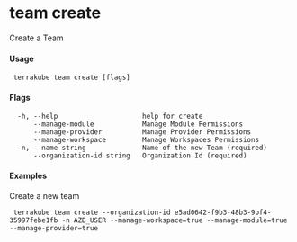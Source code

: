 # team create

Create a Team

#### Usage

```text
 terrakube team create [flags]
```

#### Flags

```text
  -h, --help                     help for create
      --manage-module            Manage Module Permissions
      --manage-provider          Manage Provider Permissions
      --manage-workspace         Manage Workspaces Permissions
  -n, --name string              Name of the new Team (required)
      --organization-id string   Organization Id (required)
```

#### Examples

Create a new team

```text
 terrakube team create --organization-id e5ad0642-f9b3-48b3-9bf4-35997febe1fb -n AZB_USER --manage-workspace=true --manage-module=true --manage-provider=true
```

